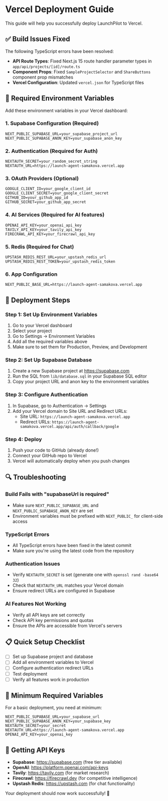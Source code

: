 # Vercel Deployment Guide

This guide will help you successfully deploy LaunchPilot to Vercel.

## ✅ Build Issues Fixed

The following TypeScript errors have been resolved:
- **API Route Types**: Fixed Next.js 15 route handler parameter types in `app/api/projects/[id]/route.ts`
- **Component Props**: Fixed `SampleProjectSelector` and `ShareButtons` component prop mismatches
- **Vercel Configuration**: Updated `vercel.json` for TypeScript files

## 🔧 Required Environment Variables

Add these environment variables in your Vercel dashboard:

### 1. Supabase Configuration (Required)
```env
NEXT_PUBLIC_SUPABASE_URL=your_supabase_project_url
NEXT_PUBLIC_SUPABASE_ANON_KEY=your_supabase_anon_key
```

### 2. Authentication (Required for Auth)
```env
NEXTAUTH_SECRET=your_random_secret_string
NEXTAUTH_URL=https://launch-agent-samakova.vercel.app
```

### 3. OAuth Providers (Optional)
```env
GOOGLE_CLIENT_ID=your_google_client_id
GOOGLE_CLIENT_SECRET=your_google_client_secret
GITHUB_ID=your_github_app_id
GITHUB_SECRET=your_github_app_secret
```

### 4. AI Services (Required for AI features)
```env
OPENAI_API_KEY=your_openai_api_key
TAVILY_API_KEY=your_tavily_api_key
FIRECRAWL_API_KEY=your_firecrawl_api_key
```

### 5. Redis (Required for Chat)
```env
UPSTASH_REDIS_REST_URL=your_upstash_redis_url
UPSTASH_REDIS_REST_TOKEN=your_upstash_redis_token
```

### 6. App Configuration
```env
NEXT_PUBLIC_BASE_URL=https://launch-agent-samakova.vercel.app
```

## 🚀 Deployment Steps

### Step 1: Set Up Environment Variables

1. Go to your Vercel dashboard
2. Select your project
3. Go to Settings → Environment Variables
4. Add all the required variables above
5. Make sure to set them for Production, Preview, and Development

### Step 2: Set Up Supabase Database

1. Create a new Supabase project at https://supabase.com
2. Run the SQL from `lib/database.sql` in your Supabase SQL editor
3. Copy your project URL and anon key to the environment variables

### Step 3: Configure Authentication

1. In Supabase, go to Authentication → Settings
2. Add your Vercel domain to Site URL and Redirect URLs:
   - Site URL: `https://launch-agent-samakova.vercel.app`
   - Redirect URLs: `https://launch-agent-samakova.vercel.app/api/auth/callback/google`

### Step 4: Deploy

1. Push your code to GitHub (already done!)
2. Connect your GitHub repo to Vercel
3. Vercel will automatically deploy when you push changes

## 🔍 Troubleshooting

### Build Fails with "supabaseUrl is required"
- Make sure `NEXT_PUBLIC_SUPABASE_URL` and `NEXT_PUBLIC_SUPABASE_ANON_KEY` are set
- Environment variables must be prefixed with `NEXT_PUBLIC_` for client-side access

### TypeScript Errors
- All TypeScript errors have been fixed in the latest commit
- Make sure you're using the latest code from the repository

### Authentication Issues
- Verify `NEXTAUTH_SECRET` is set (generate one with `openssl rand -base64 32`)
- Check that `NEXTAUTH_URL` matches your Vercel domain
- Ensure redirect URLs are configured in Supabase

### AI Features Not Working
- Verify all API keys are set correctly
- Check API key permissions and quotas
- Ensure the APIs are accessible from Vercel's servers

## 📋 Quick Setup Checklist

- [ ] Set up Supabase project and database
- [ ] Add all environment variables to Vercel
- [ ] Configure authentication redirect URLs
- [ ] Test deployment
- [ ] Verify all features work in production

## 🎯 Minimum Required Variables

For a basic deployment, you need at minimum:
```env
NEXT_PUBLIC_SUPABASE_URL=your_supabase_url
NEXT_PUBLIC_SUPABASE_ANON_KEY=your_supabase_key
NEXTAUTH_SECRET=your_secret
NEXTAUTH_URL=https://launch-agent-samakova.vercel.app
OPENAI_API_KEY=your_openai_key
```

## 🔗 Getting API Keys

- **Supabase**: https://supabase.com (free tier available)
- **OpenAI**: https://platform.openai.com/api-keys
- **Tavily**: https://tavily.com (for market research)
- **Firecrawl**: https://firecrawl.dev (for competitive intelligence)
- **Upstash Redis**: https://upstash.com (for chat functionality)

Your deployment should now work successfully! 🚀 